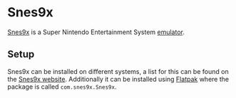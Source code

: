 # Snes9x

[Snes9x](http://www.snes9x.com/) is a Super Nintendo Entertainment System
[emulator](/wiki/games/emulators.md).

## Setup

Snes9x can be installed on different systems, a list for this can be found on
the [Snes9x website](http://www.snes9x.com/).
Additionally it can be installed using [Flatpak](/wiki/linux/flatpak.md) where the
package is called `com.snes9x.Snes9x`.
